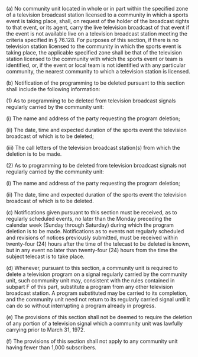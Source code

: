 (a) No community unit located in whole or in part within the specified zone of a television broadcast station licensed to a community in which a sports event is taking place, shall, on request of the holder of the broadcast rights to that event, or its agent, carry the live television broadcast of that event if the event is not available live on a television broadcast station meeting the criteria specified in § 76.128. For purposes of this section, if there is no television station licensed to the community in which the sports event is taking place, the applicable specified zone shall be that of the television station licensed to the community with which the sports event or team is identified, or, if the event or local team is not identified with any particular community, the nearest community to which a television station is licensed.

(b) Notification of the programming to be deleted pursuant to this section shall include the following information:

(1) As to programming to be deleted from television broadcast signals regularly carried by the community unit:

(i) The name and address of the party requesting the program deletion;

(ii) The date, time and expected duration of the sports event the television broadcast of which is to be deleted;

(iii) The call letters of the television broadcast station(s) from which the deletion is to be made.

(2) As to programming to be deleted from television broadcast signals not regularly carried by the community unit:

(i) The name and address of the party requesting the program deletion;
                                    

(ii) The date, time and expected duration of the sports event the television broadcast of which is to be deleted.

(c) Notifications given pursuant to this section must be received, as to regularly scheduled events, no later than the Monday preceding the calendar week (Sunday through Saturday) during which the program deletion is to be made. Notifications as to events not regularly scheduled and revisions of notices previously submitted, must be received within twenty-four (24) hours after the time of the telecast to be deleted is known, but in any event no later than twenty-four (24) hours from the time the subject telecast is to take place.

(d) Whenever, pursuant to this section, a community unit is required to delete a television program on a signal regularly carried by the community unit, such community unit may, consistent with the rules contained in subpart F of this part, substitute a program from any other television broadcast station. A program substituted may be carried to its completion, and the community unit need not return to its regularly carried signal until it can do so without interrupting a program already in progress.

(e) The provisions of this section shall not be deemed to require the deletion of any portion of a television signal which a community unit was lawfully carrying prior to March 31, 1972.

(f) The provisions of this section shall not apply to any community unit having fewer than 1,000 subscribers.

